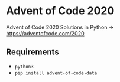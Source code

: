 # Advent of Code 2020

Advent of Code 2020 Solutions in Python → https://adventofcode.com/2020

## Requirements

* `python3`
* `pip install advent-of-code-data`
